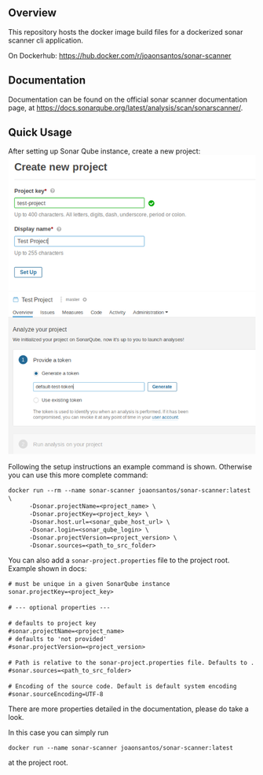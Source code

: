 ## Overview

This repository hosts the docker image build files for a dockerized sonar scanner cli application.

On Dockerhub:
https://hub.docker.com/r/joaonsantos/sonar-scanner

## Documentation

Documentation can be found on the official sonar scanner documentation page, at https://docs.sonarqube.org/latest/analysis/scan/sonarscanner/.

## Quick Usage

After setting up Sonar Qube instance, create a new project:
![Setup Project](https://raw.githubusercontent.com/joaonsantos/sonnar-scanner/master/imgs/setup_project.png)
![Generate Token](https://raw.githubusercontent.com/joaonsantos/sonnar-scanner/master/imgs/generate_token.png)

Following the setup instructions an example command is shown. Otherwise you can use this more complete command:

```
docker run --rm --name sonar-scanner joaonsantos/sonar-scanner:latest \
      -Dsonar.projectName=<project_name> \
      -Dsonar.projectKey=<project_key> \
      -Dsonar.host.url=<sonar_qube_host_url> \
      -Dsonar.login=<sonar_qube_login> \
      -Dsonar.projectVersion=<project_version> \
      -Dsonar.sources=<path_to_src_folder>
```

You can also add a ```sonar-project.properties``` file to the project root. Example shown in docs:
```
# must be unique in a given SonarQube instance
sonar.projectKey=<project_key>

# --- optional properties ---

# defaults to project key
#sonar.projectName=<project_name>
# defaults to 'not provided'
#sonar.projectVersion=<project_version>
 
# Path is relative to the sonar-project.properties file. Defaults to .
#sonar.sources=<path_to_src_folder>
 
# Encoding of the source code. Default is default system encoding
#sonar.sourceEncoding=UTF-8
```

There are more properties detailed in the documentation, please do take a look.

In this case you can simply run
```
docker run --name sonar-scanner joaonsantos/sonar-scanner:latest
```
at the project root.

